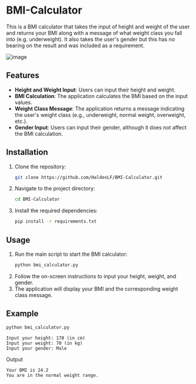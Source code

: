 # BMI-Calculator

This is a BMI calculator that takes the input of height and weight of the user and returns your BMI along with a message of what weight class you fall into (e.g. underweight). It also takes the user's gender but this has no bearing on the result and was included as a requirement.

![image](https://github.com/HaldenLF/BMI-Calculator/assets/165461117/4fdc7b39-b9ce-4322-96f2-310a5953b0c1)

## Features
- **Height and Weight Input**: Users can input their height and weight.
- **BMI Calculation**: The application calculates the BMI based on the input values.
- **Weight Class Message**: The application returns a message indicating the user's weight class (e.g., underweight, normal weight, overweight, etc.).
- **Gender Input**: Users can input their gender, although it does not affect the BMI calculation.

## Installation
1. Clone the repository:
    ```sh
    git clone https://github.com/HaldenLF/BMI-Calculator.git
    ```
2. Navigate to the project directory:
    ```sh
    cd BMI-Calculator
    ```
3. Install the required dependencies:
    ```sh
    pip install -r requirements.txt
    ```

## Usage
1. Run the main script to start the BMI calculator:
    ```sh
    python bmi_calculator.py
    ```
2. Follow the on-screen instructions to input your height, weight, and gender.
3. The application will display your BMI and the corresponding weight class message.

## Example
```sh
python bmi_calculator.py
```
```
Input your height: 170 (in cm)
Input your weight: 70 (in kg)
Input your gender: Male
```
Output
```
Your BMI is 24.2
You are in the normal weight range.
```
